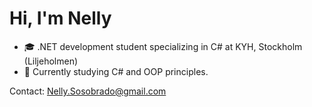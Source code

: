 # Hi, I'm Nelly
- 🎓 .NET development student specializing in C# at KYH, Stockholm (Liljeholmen)<br>
- 🌱 Currently studying C# and OOP principles.

Contact: Nelly.Sosobrado@gmail.com
<!-- Proudly created with GPRM ( https://gprm.itsvg.in ) -->


